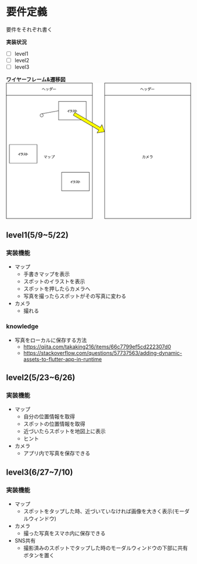 # 要件定義

要件をそれぞれ書く

**実装状況**
- [ ] level1
- [ ] level2
- [ ] level3

**ワイヤーフレーム&遷移図**
![](./README/RDD_transition1.png)

## level1(5/9~5/22)

### 実装機能
- マップ
    - 手書きマップを表示
    - スポットのイラストを表示
    - スポットを押したらカメラへ
    - 写真を撮ったらスポットがその写真に変わる
- カメラ
    - 撮れる

### knowledge

- 写真をローカルに保存する方法
  - https://qiita.com/takaking216/items/66c7799ef5cd222307d0
  - https://stackoverflow.com/questions/57737563/adding-dynamic-assets-to-flutter-app-in-runtime

## level2(5/23~6/26)

### 実装機能
- マップ
    - 自分の位置情報を取得
    - スポットの位置情報を取得
    - 近づいたらスポットを地図上に表示
    - ヒント
- カメラ
    - アプリ内で写真を保存できる

## level3(6/27~7/10)

### 実装機能
- マップ
    - スポットをタップした時、近づいていなければ画像を大きく表示(モーダルウィンドウ)
- カメラ
    - 撮った写真をスマホ内に保存できる
- SNS共有
    - 撮影済みのスポットでタップした時のモーダルウィンドウの下部に共有ボタンを置く